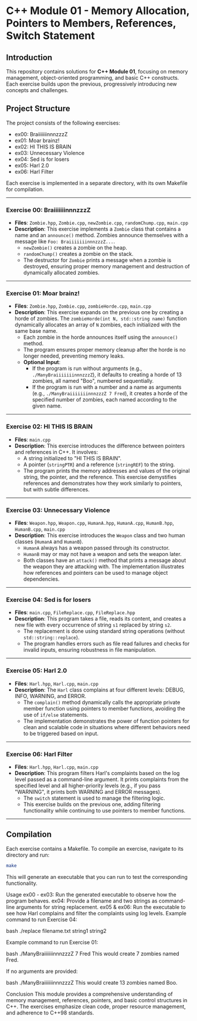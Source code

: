 # C++ Module 01 - Memory Allocation, Pointers to Members, References, Switch Statement

## Introduction
This repository contains solutions for **C++ Module 01**, focusing on memory management, object-oriented programming, and basic C++ constructs. Each exercise builds upon the previous, progressively introducing new concepts and challenges.

## Project Structure
The project consists of the following exercises:
- ex00: BraiiiiiiinnnzzzZ
- ex01: Moar brainz!
- ex02: HI THIS IS BRAIN
- ex03: Unnecessary Violence
- ex04: Sed is for losers
- ex05: Harl 2.0
- ex06: Harl Filter

Each exercise is implemented in a separate directory, with its own Makefile for compilation.

---

### Exercise 00: BraiiiiiiinnnzzzZ
- **Files**: `Zombie.hpp`, `Zombie.cpp`, `newZombie.cpp`, `randomChump.cpp`, `main.cpp`
- **Description**: This exercise implements a `Zombie` class that contains a name and an `announce()` method. Zombies announce themselves with a message like `Foo: BraiiiiiiinnnzzzZ...`. 
    - `newZombie()` creates a zombie on the heap.
    - `randomChump()` creates a zombie on the stack.
    - The destructor for `Zombie` prints a message when a zombie is destroyed, ensuring proper memory management and destruction of dynamically allocated zombies.

---

### Exercise 01: Moar brainz!
- **Files**: `Zombie.hpp`, `Zombie.cpp`, `zombieHorde.cpp`, `main.cpp`
- **Description**: This exercise expands on the previous one by creating a horde of zombies. The `zombieHorde(int N, std::string name)` function dynamically allocates an array of `N` zombies, each initialized with the same base name.
    - Each zombie in the horde announces itself using the `announce()` method.
    - The program ensures proper memory cleanup after the horde is no longer needed, preventing memory leaks.
    - **Optional Input**: 
        - If the program is run without arguments (e.g., `./ManyBraiiiiiiinnnzzzZ`), it defaults to creating a horde of 13 zombies, all named "Boo", numbered sequentially.
        - If the program is run with a number and a name as arguments (e.g., `./ManyBraiiiiiiinnnzzzZ 7 Fred`), it creates a horde of the specified number of zombies, each named according to the given name.

---

### Exercise 02: HI THIS IS BRAIN
- **Files**: `main.cpp`
- **Description**: This exercise introduces the difference between pointers and references in C++. It involves:
    - A string initialized to "HI THIS IS BRAIN".
    - A pointer (`stringPTR`) and a reference (`stringREF`) to the string.
    - The program prints the memory addresses and values of the original string, the pointer, and the reference. This exercise demystifies references and demonstrates how they work similarly to pointers, but with subtle differences.

---

### Exercise 03: Unnecessary Violence
- **Files**: `Weapon.hpp`, `Weapon.cpp`, `HumanA.hpp`, `HumanA.cpp`, `HumanB.hpp`, `HumanB.cpp`, `main.cpp`
- **Description**: This exercise introduces the `Weapon` class and two human classes (`HumanA` and `HumanB`).
    - `HumanA` always has a weapon passed through its constructor.
    - `HumanB` may or may not have a weapon and sets the weapon later.
    - Both classes have an `attack()` method that prints a message about the weapon they are attacking with. The implementation illustrates how references and pointers can be used to manage object dependencies.

---

### Exercise 04: Sed is for losers
- **Files**: `main.cpp`, `FileReplace.cpp`, `FileReplace.hpp`
- **Description**: This program takes a file, reads its content, and creates a new file with every occurrence of string `s1` replaced by string `s2`. 
    - The replacement is done using standard string operations (without `std::string::replace`).
    - The program handles errors such as file read failures and checks for invalid inputs, ensuring robustness in file manipulation.

---

### Exercise 05: Harl 2.0
- **Files**: `Harl.hpp`, `Harl.cpp`, `main.cpp`
- **Description**: The `Harl` class complains at four different levels: DEBUG, INFO, WARNING, and ERROR.
    - The `complain()` method dynamically calls the appropriate private member function using pointers to member functions, avoiding the use of `if/else` statements.
    - The implementation demonstrates the power of function pointers for clean and scalable code in situations where different behaviors need to be triggered based on input.

---

### Exercise 06: Harl Filter
- **Files**: `Harl.hpp`, `Harl.cpp`, `main.cpp`
- **Description**: This program filters Harl's complaints based on the log level passed as a command-line argument. It prints complaints from the specified level and all higher-priority levels (e.g., if you pass "WARNING", it prints both WARNING and ERROR messages).
    - The `switch` statement is used to manage the filtering logic.
    - This exercise builds on the previous one, adding filtering functionality while continuing to use pointers to member functions.

---

## Compilation
Each exercise contains a Makefile. To compile an exercise, navigate to its directory and run:
```bash
make
```
This will generate an executable that you can run to test the corresponding functionality.

Usage
ex00 - ex03: Run the generated executable to observe how the program behaves.
ex04: Provide a filename and two strings as command-line arguments for string replacement.
ex05 & ex06: Run the executable to see how Harl complains and filter the complaints using log levels.
Example command to run Exercise 04:

bash
./replace filename.txt string1 string2

Example command to run Exercise 01:

bash
./ManyBraiiiiiiinnnzzzZ 7 Fred
This would create 7 zombies named Fred.

If no arguments are provided:

bash
./ManyBraiiiiiiinnnzzzZ
This would create 13 zombies named Boo.

Conclusion
This module provides a comprehensive understanding of memory management, references, pointers, and basic control structures in C++. The exercises emphasize clean code, proper resource management, and adherence to C++98 standards.
